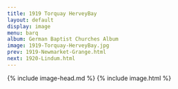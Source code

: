 ```yaml
---
title: 1919 Torquay HerveyBay
layout: default
display: image
menu: barq
album: German Baptist Churches Album
image: 1919-Torquay-HerveyBay.jpg
prev: 1919-Newmarket-Grange.html
next: 1920-Lindum.html
---
```

{% include image-head.md %}
{% include image.html %}